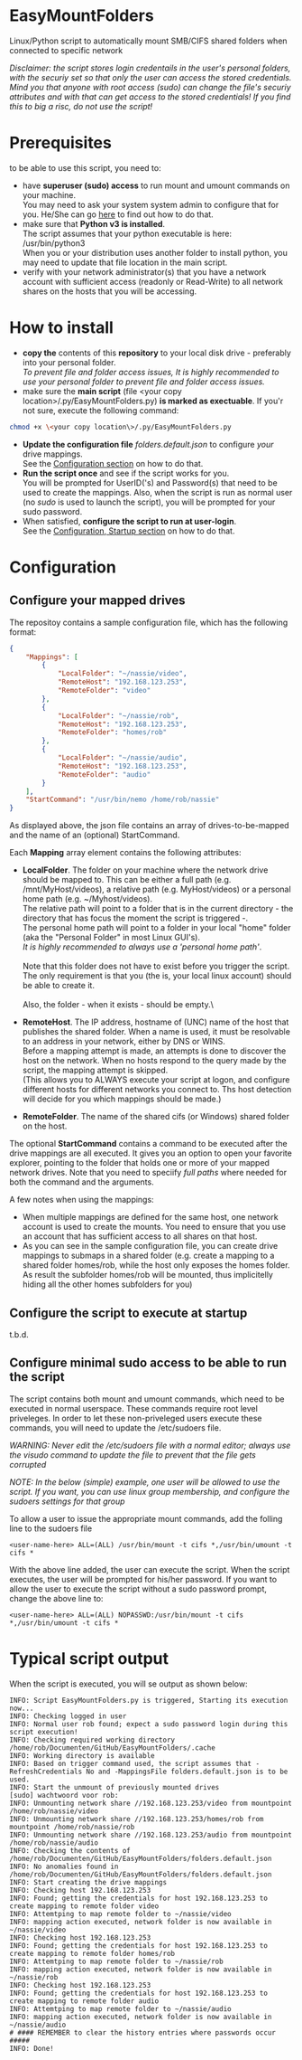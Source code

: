 # EasyMountFolders
Linux/Python script to automatically mount SMB/CIFS shared folders when connected to specific network

*Disclaimer: the script stores login credentails in the user's personal folders, with the securiy set so that only the user can access the stored credentials. Mind you that anyone with root access (sudo) can change the file's securiy attributes and with that can get access to the stored credentials! If you find this to big a risc, do not use the script!*


# Prerequisites
to be able to use this script, you need to:

- have **superuser (sudo) access** to run mount and umount commands on your machine.\
You may need to ask your system system admin to configure that for you. He/She can go [here](#configure-minimal-sudo-access-to-be-able-to-run-the-script) to find out how to do that.
- make sure that **Python v3 is installed**.\
The script assumes that your python executable is here: /usr/bin/python3\
When you or your distribution uses another folder to install python, you may need to update that file location in the main script.
- verify with your network administrator(s) that you have a network account with sufficient access (readonly or Read-Write) to all network shares on the hosts that you will be accessing.

# How to install

- **copy the** contents of this **repository** to your local disk drive - preferably into your personal folder.\
*To prevent file and folder access issues, It is highly recommended to use your personal folder to prevent file and folder access issues.*
- make sure the **main script** (file \<your copy location\>/.py/EasyMountFolders.py) **is marked as exectuable**. If you'r not sure, execute the following command:

```bash
chmod +x \<your copy location\>/.py/EasyMountFolders.py
```
- **Update the configuration file** *folders.default.json* to configure *your* drive mappings.\
See the [Configuration section](#configure-your-mapped-drives) on how to do that.
- **Run the script once** and see if the script works for you.\
You will be prompted for UserID('s) and Password(s) that need to be used to create the mappings. Also, when the script is run as normal user (no *sudo* is used to launch the script), you will be prompted for your sudo password.
- When satisfied, **configure the script to run at user-login**.\
See the [Configuration, Startup section](#configure-the-script-to-execute-at-startup) on how to do that.

# Configuration

## Configure your mapped drives

The repositoy contains a sample configuration file, which has the following format:

```json
{
    "Mappings": [
        {
            "LocalFolder": "~/nassie/video",
            "RemoteHost": "192.168.123.253",
            "RemoteFolder": "video"
        },
        {
            "LocalFolder": "~/nassie/rob",
            "RemoteHost": "192.168.123.253",
            "RemoteFolder": "homes/rob"
        },
        {
            "LocalFolder": "~/nassie/audio",
            "RemoteHost": "192.168.123.253",
            "RemoteFolder": "audio"
        }
    ],
    "StartCommand": "/usr/bin/nemo /home/rob/nassie"
}
```

As displayed above, the json file contains an array of drives-to-be-mapped and the name of an (optional) StartCommand.

Each **Mapping** array element contains the following attributes:

- **LocalFolder**. The folder on your machine where the network drive should be mapped to. This can be either a full path (e.g. /mnt/MyHost/videos), a relative path (e.g. MyHost/videos) or a personal home path (e.g. ~/Myhost/videos).\
The relative path will point to a folder that is in the current directory - the directory that has focus the moment the script is triggered -.\
The personal home path will point to a folder in your local "home" folder (aka the "Personal Folder" in most Linux GUI's).\
*It is highly recommended to always use a 'personal home path'*.\
\
Note that this folder does not have to exist before you trigger the script. The only requirement is that you (the is, your local linux account) should be able to create it.\
\
Also, the folder - when it exists - should be empty.\

- **RemoteHost**. The IP address, hostname of (UNC) name of the host that publishes the shared folder. When a name is used, it must be resolvable to an address in your network, either by DNS or WINS.\
Before a mapping attempt is made, an attempts is done to discover the host on the network. When no hosts respond to the query made by the script, the mapping attempt is skipped.\
(This allows you to ALWAYS execute your script at logon, and configure different hosts for different networks you connect to. Ths host detection will decide for you which mappings should be made.)
- **RemoteFolder**. The name of the shared cifs (or Windows) shared folder on the host.

The optional **StartCommand** contains a command to be executed after the drive mappings are all executed. It gives you an option to open your favorite explorer, pointing to the folder that holds one or more of your mapped network drives. Note that you need to speciify *full paths* where needed for both the command and the arguments.

A few notes when using the mappings:

- When multiple mappings are defined for the same host, one network account is used to create the mounts. You need to ensure that you use an account that has sufficient access to all shares on that host.
- As you can see in the sample configuration file, you can create drive mappings to submaps in a shared folder (e.g. create a mapping to a shared folder homes/rob, while the host only exposes the homes folder. As result the subfolder homes/rob will be mounted, thus implicitelly hiding all the other homes subfolders for you)

## Configure the script to execute at startup

t.b.d.

## Configure minimal sudo access to be able to run the script

The script contains both mount and umount commands, which need to be executed in normal userspace. These commands require root level priveleges. In order to let these non-priveleged users execute these commands, you will need to update the /etc/sudoers file.

*WARNING: Never edit the /etc/sudoers file with a normal editor; always use the visudo command to update the file to prevent that the file gets corrupted*

*NOTE: In the below (simple) example, one user will be allowed to use the script. If you want, you can use linux group membership, and configure the sudoers settings for that group*

To allow a user to issue the appropriate mount commands, add the folling line to the sudoers file

```text
<user-name-here> ALL=(ALL) /usr/bin/mount -t cifs *,/usr/bin/umount -t cifs *
```

With the above line added, the user can execute the script. When the script executes, the user will be prompted for his/her password. If you want to allow the user to execute the script without a sudo password prompt, change the above line to:

```text
<user-name-here> ALL=(ALL) NOPASSWD:/usr/bin/mount -t cifs *,/usr/bin/umount -t cifs *
```


# Typical script output

When the script is executed, you will se output as shown below:

```text
INFO: Script EasyMountFolders.py is triggered, Starting its execution now...
INFO: Checking logged in user
INFO: Normal user rob found; expect a sudo password login during this script execution!
INFO: Checking required working directory /home/rob/Documenten/GitHub/EasyMountFolders/.cache
INFO: Working directory is available
INFO: Based on trigger command used, the script assumes that -RefreshCredentials No and -MappingsFile folders.default.json is to be used.
INFO: Start the unmount of previously mounted drives
[sudo] wachtwoord voor rob:            
INFO: Unmounting network share //192.168.123.253/video from mountpoint /home/rob/nassie/video
INFO: Unmounting network share //192.168.123.253/homes/rob from mountpoint /home/rob/nassie/rob
INFO: Unmounting network share //192.168.123.253/audio from mountpoint /home/rob/nassie/audio
INFO: Checking the contents of /home/rob/Documenten/GitHub/EasyMountFolders/folders.default.json
INFO: No anomalies found in /home/rob/Documenten/GitHub/EasyMountFolders/folders.default.json
INFO: Start creating the drive mappings
INFO: Checking host 192.168.123.253
INFO: Found; getting the credentials for host 192.168.123.253 to create mapping to remote folder video
INFO: Attemtping to map remote folder to ~/nassie/video
INFO: mapping action executed, network folder is now available in ~/nassie/video
INFO: Checking host 192.168.123.253
INFO: Found; getting the credentials for host 192.168.123.253 to create mapping to remote folder homes/rob
INFO: Attemtping to map remote folder to ~/nassie/rob
INFO: mapping action executed, network folder is now available in ~/nassie/rob
INFO: Checking host 192.168.123.253
INFO: Found; getting the credentials for host 192.168.123.253 to create mapping to remote folder audio
INFO: Attemtping to map remote folder to ~/nassie/audio
INFO: mapping action executed, network folder is now available in ~/nassie/audio
# #### REMEMBER to clear the history entries where passwords occur #####
INFO: Done!
```